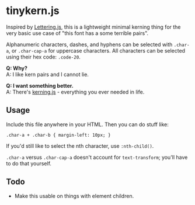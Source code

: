# tinykern.js

Inspired by [Lettering.js](http://letteringjs.com/), this is a lightweight minimal kerning thing for the very basic use case of "this font has a some terrible pairs".

Alphanumeric characters, dashes, and hyphens can be selected with `.char-a`, or `.char-cap-a` for uppercase characters. All characters can be selected using their hex code: `.code-20`.

**Q: Why?**  
A: I like kern pairs and I cannot lie.

**Q: I want something better.**  
A: There's [kerning.js](http://kerningjs.com/) - everything you ever needed in life.

## Usage

Include this file anywhere in your HTML. Then you can do stuff like:

    .char-a + .char-b { margin-left: 10px; }

If you'd still like to select the nth character, use `:nth-child()`.

`.char-a` versus `.char-cap-a` doesn't account for `text-transform`; you'll have to do that yourself.

## Todo

* Make this usable on things with element children.